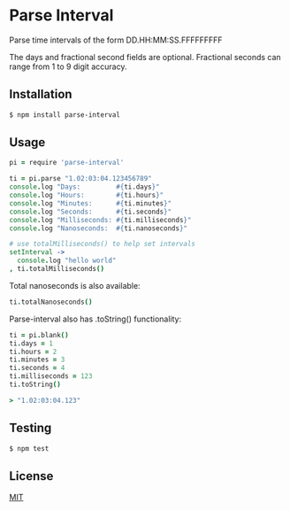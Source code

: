 # Parse Interval

Parse time intervals of the form DD.HH:MM:SS.FFFFFFFFF

The days and fractional second fields are optional. Fractional seconds can range from 1 to 9 digit accuracy.

## Installation

```bash
$ npm install parse-interval
```

## Usage

```coffee
pi = require 'parse-interval'

ti = pi.parse "1.02:03:04.123456789"
console.log "Days:         #{ti.days}"
console.log "Hours:        #{ti.hours}"
console.log "Minutes:      #{ti.minutes}"
console.log "Seconds:      #{ti.seconds}"
console.log "Milliseconds: #{ti.milliseconds}"
console.log "Nanoseconds:  #{ti.nanoseconds}"

# use totalMilliseconds() to help set intervals
setInterval ->
  console.log "hello world"
, ti.totalMilliseconds()
```

Total nanoseconds is also available:
```coffee
ti.totalNanoseconds()
```

Parse-interval also has .toString() functionality:

```coffee
ti = pi.blank()
ti.days = 1
ti.hours = 2
ti.minutes = 3
ti.seconds = 4
ti.milliseconds = 123
ti.toString()

> "1.02:03:04.123"
```

## Testing

```bash
$ npm test
```

## License

  [MIT](LICENSE)
